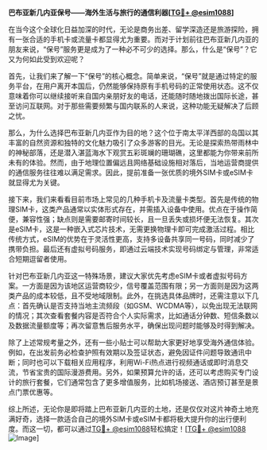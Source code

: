 **巴布亚新几内亚保号——海外生活与旅行的通信利器[[TG💪+ @esim1088](https://t.me/s/esim1088)]**

在当今这个全球化日益加深的时代，无论是商务出差、留学深造还是旅游探险，拥有一张合适的手机卡或流量卡都显得尤为重要。而对于计划前往巴布亚新几内亚的朋友来说，“保号”服务更是成为了一种必不可少的选择。那么，什么是“保号”？它又为何如此受到欢迎呢？

首先，让我们来了解一下“保号”的核心概念。简单来说，“保号”就是通过特定的服务平台，在用户离开本国后，仍然能够保持原有手机号码的正常使用状态。这不仅意味着你可以继续接听来自国内亲朋好友的电话，还能随时随地拨出国际长途，甚至访问互联网。对于那些需要频繁与国内联系的人来说，这种功能无疑解决了后顾之忧。

那么，为什么选择巴布亚新几内亚作为目的地？这个位于南太平洋西部的岛国以其丰富的自然资源和独特的文化魅力吸引了众多游客的目光。无论是探索热带雨林中的神秘部落，还是潜入湛蓝海水下观赏五彩斑斓的珊瑚礁，这里都能为你带来前所未有的体验。然而，由于地理位置偏远且网络基础设施相对落后，当地运营商提供的通信服务往往难以满足需求。因此，提前准备一张优质的境外SIM卡或eSIM卡就显得尤为关键。

接下来，我们来看看目前市场上常见的几种手机卡及流量卡类型。首先是传统的物理SIM卡，这类产品通常以实体形式存在，并需插入设备中使用。优点在于操作简便，兼容性强；缺点则是需要邮寄时间较长，且一旦丢失或损坏便无法恢复。其次是eSIM卡，这是一种嵌入式芯片技术，无需更换物理卡即可完成激活过程。相比传统方式，eSIM的优势在于灵活性更高，支持多设备共享同一号码，同时减少了携带负担。最后还有虚拟号码服务，即通过云端技术实现号码绑定与管理，非常适合短期逗留者使用。

针对巴布亚新几内亚这一特殊场景，建议大家优先考虑eSIM卡或者虚拟号码方案。一方面是因为该地区运营商较少，信号覆盖范围有限；另一方面则是因为这两类产品的成本较低，且不受地域限制。此外，在挑选具体品牌时，还需注意以下几点：首先确认是否支持当地主流频段（如GSM、WCDMA等），以免出现无法联网的情况；其次查看套餐内容是否符合个人实际需求，比如通话分钟数、短信条数以及数据流量额度等；再次留意售后服务水平，确保出现问题时能够及时得到解决。

除了上述常规考量之外，还有一些小贴士可以帮助大家更好地享受海外通信体验。例如，在出发前务必检查护照有效期以及签证状态，避免因证件问题导致通讯中断；同时也可以下载相关应用程序，利用Wi-Fi热点进行视频通话或即时消息交流，节省宝贵的国际漫游费用。另外，如果预算允许的话，还可以考虑购买专门设计的旅行套餐，它们通常包含了更多增值服务，比如机场接送、酒店预订甚至是景点门票优惠等。

综上所述，无论你是即将踏上巴布亚新几内亚的土地，还是仅仅对这片神奇土地充满好奇，选择一款适合自己的境外SIM卡或eSIM卡都将极大提升你的出行便利度。而这一切，都可以通过[TG💪+ @esim1088](https://t.me/s/esim1088)轻松搞定！[[TG💪+ @esim1088](https://t.me/s/esim1088) ![Image](https://i.postimg.cc/4NQfJmqS/Snipaste-2025-05-13-00-14-12.png)]